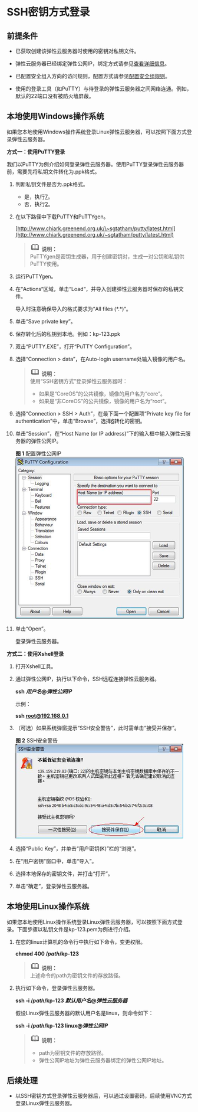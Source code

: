 # SSH密钥方式登录<a name="ZH-CN_TOPIC_0017955380"></a>

## 前提条件<a name="section6801971111724"></a>

-   已获取创建该弹性云服务器时使用的密钥对私钥文件。
-   弹性云服务器已经绑定弹性公网IP，绑定方式请参见[查看详细信息](查看详细信息.md)。

-   已配置安全组入方向的访问规则，配置方式请参见[配置安全组规则](配置安全组规则.md)。
-   使用的登录工具（如PuTTY）与待登录的弹性云服务器之间网络连通。例如，默认的22端口没有被防火墙屏蔽。

## 本地使用Windows操作系统<a name="section47918167111724"></a>

如果您本地使用Windows操作系统登录Linux弹性云服务器，可以按照下面方式登录弹性云服务器。

**方式一：使用PuTTY登录**

我们以PuTTY为例介绍如何登录弹性云服务器。使用PuTTY登录弹性云服务器前，需要先将私钥文件转化为.ppk格式。

1.  判断私钥文件是否为.ppk格式。
    -   是，执行[7](#li40879966111724)。
    -   否，执行[2](#li8851985111724)。

2.  <a name="li8851985111724"></a>在以下路径中下载PuTTY和PuTTYgen。

    [http://www.chiark.greenend.org.uk/\~sgtatham/putty/latest.html](http://www.chiark.greenend.org.uk/~sgtatham/putty/latest.html)

    >![](public_sys-resources/icon-note.gif) **说明：**   
    >PuTTYgen是密钥生成器，用于创建密钥对，生成一对公钥和私钥供PuTTY使用。  

3.  运行PuTTYgen。
4.  在“Actions“区域，单击“Load“，并导入创建弹性云服务器时保存的私钥文件。

    导入时注意确保导入的格式要求为“All files \(\*.\*\)“。

5.  单击“Save private key”。
6.  <a name="li56738001111724"></a>保存转化后的私钥到本地。例如：kp-123.ppk
7.  <a name="li40879966111724"></a>双击“PUTTY.EXE”，打开“PuTTY Configuration”。
8.  选择“Connection \> data”，在Auto-login username处输入镜像的用户名。

    >![](public_sys-resources/icon-note.gif) **说明：**   
    >使用“SSH密钥方式”登录弹性云服务器时：  
    >-   如果是“CoreOS”的公共镜像，镜像的用户名为“core”。  
    >-   如果是“非CoreOS”的公共镜像，镜像的用户名为“root”。  

9.  选择“Connection \> SSH \> Auth”，在最下面一个配置项“Private key file for authentication”中，单击“Browse”，选择[6](#li56738001111724)转化的密钥。
10. 单击“Session”，在“Host Name \(or IP address\)”下的输入框中输入弹性云服务器的弹性公网IP。

    **图 1**  配置弹性公网IP<a name="fig3739272820239"></a>  
    ![](figures/配置弹性公网IP.jpg "配置弹性公网IP")

11. 单击“Open”。

    登录弹性云服务器。


**方式二：使用Xshell登录**

1.  打开Xshell工具。
2.  通过弹性公网IP，执行以下命令，SSH远程连接弹性云服务器。

    **ssh** _**用户名**_**@_弹性公网IP_**

    示例：

    **ssh root@192.168.0.1**

3.  （可选）如果系统弹窗提示“SSH安全警告”，此时需单击“接受并保存”。

    **图 2**  SSH安全警告<a name="fig680319562495"></a>  
    ![](figures/SSH安全警告.jpg "SSH安全警告")

4.  选择“Public Key”，并单击“用户密钥\(K\)”栏的“浏览”。
5.  在“用户密钥”窗口中，单击“导入”。
6.  选择本地保存的密钥文件，并打击“打开”。
7.  单击“确定”，登录弹性云服务器。

## 本地使用Linux操作系统<a name="section3666784111724"></a>

如果您本地使用Linux操作系统登录Linux弹性云服务器，可以按照下面方式登录。下面步骤以私钥文件是kp-123.pem为例进行介绍。

1.  在您的linux计算机的命令行中执行如下命令，变更权限。

    **chmod 400 /_path_/kp-123**

    >![](public_sys-resources/icon-note.gif) **说明：**   
    >上述命令的path为密钥文件的存放路径。  

2.  执行如下命令，登录弹性云服务器。

    **ssh -i /_path_/kp-123** _**默认用户名**_**@_弹性云服务器_**

    假设Linux弹性云服务器的默认用户名是linux，则命令如下：

    **ssh -i /_path_/kp-123 linux@**_**弹性公网IP**_

    >![](public_sys-resources/icon-note.gif) **说明：**   
    >-   path为密钥文件的存放路径。  
    >-   弹性公网IP地址为弹性云服务器绑定的弹性公网IP地址。  


## 后续处理<a name="section51158488121525"></a>

-   以SSH密钥方式登录弹性云服务器后，可以通过设置密码，后续使用VNC方式登录Linux弹性云服务器。

